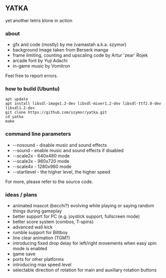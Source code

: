 ## YATKA
yet another tetris klone in action

### about
- gfx and code (mostly) by me (vamastah a.k.a. szymor)
- background image taken from Berserk manga
- frame limiting, counting and upscaling code by Artur 'zear' Rojek
- arcade font by Yuji Adachi
- in-game music by Vomitron

Feel free to report errors.

### how to build (Ubuntu)
    apt update
    apt install libsdl-image1.2-dev libsdl-mixer1.2-dev libsdl-ttf2.0-dev libsdl1.2-dev
    git clone https://github.com/szymor/yatka.git
    cd yatka
    make

### command line parameters
- --nosound - disable music and sound effects
- --sound - enable music and sound effects if disabled
- --scale2x - 640x480 mode
- --scale3x - 960x720 mode
- --scale4x - 1280x960 mode
- --startlevel <num> - the higher level, the higher speed

For more, please refer to the source code.

### ideas / plans
- animated mascot (becchi?) evolving while playing or saying random things during gameplay
- better support for PC (e.g. joystick support, fullscreen mode)
- better score system (combos, T-spins)
- advanced wall kick
- rumble support for Bittboy
- line clear animation (TGM?)
- introducing fixed drop delay for left/right movements when easy spin mode is enabled
- game save
- ports for other platforms
- introducing max speed level
- selectable direction of rotation for main and auxiliary rotation buttons
